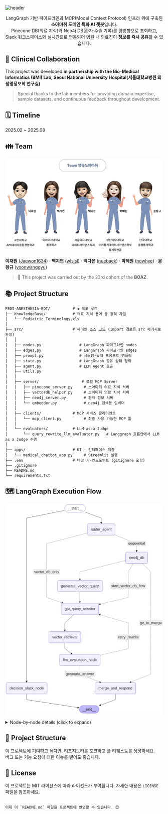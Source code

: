 ![header](https://capsule-render.vercel.app/api?type=Waving&color=auto&height=300&fontAlignY=50&fontAlign=50&section=header&text=땡큐소아마취&fontSize=50)
<div align=center>

LangGraph 기반 파이프라인과 MCP(Model Context Protocol) 인프라 위에 구축된 **소아마취 도메인 특화 AI 챗봇**입니다.  
Pinecone DB(의료 지식)와 Neo4j DB(환자·수술 기록)를 양방향으로 조회하고, Slack 워크스페이스와 실시간으로 연동되어 병원 내 의료진이 **정보를 즉시 공유**할 수 있습니다.
</div>

## 🏥 Clinical Collaboration

This project was developed **in partnership with the Bio-Medical Informatics (BMI) Lab, 
Seoul National University Hospital(서울대학교병원 의생명정보학 연구실)**

> Special thanks to the lab members for providing domain expertise, sample datasets, and continuous feedback throughout development.

## 🗓️ Timeline
2025.02 ~ 2025.08


## 👪 Team
<p align="center">
  <img src="pictures/9FCCE7B8-6EC3-406D-8927-5A748828A52B.jpeg" alt="LangGraph flowchart" width="600"/>
</p>

**이재원** ([Jaewon1634](https://github.com/Jaewon1634)) · **백지연** ([wlsisl](https://github.com/wlsisl)) · **백다은** ([nuebaek](https://github.com/nuebaek)) · **박혜원** ([nowhye](https://github.com/nowhye)) · **윤왕규** ([yoonwanggyu](https://github.com/yoonwanggyu)) 
> 📝 This project was carried out by the 23rd cohort of the **BOAZ**.


## 📚 Project Structure

```plaintext
PEDI-ANESTHESIA-BOT/          # ◀︎ 레포 루트
├── KnowledgeBase/            # 의료 지식·용어 등 정적 자원
│   └── Pediatric_Terminology.xls
│
├── src/                      # 파이썬 소스 코드 (import 경로를 src 패키지로 통일)
│   │
│   ├── nodes.py                 # LangGraph 파이프라인 nodes
│   ├── edges.py                 # LangGraph 파이프라인 edges
│   ├── prompt.py                # 시스템·유저 프롬프트 템플릿
│   ├── state.py                 # LangGraph 공유 상태 정의
│   ├── agent.py                 # LLM Agent 호출 
│   ├── utils.py
│   │
│   ├── server/                   # 로컬 MCP Server
│   │   ├── pinecone_server.py     # 소아마취 의료 지식 서버
│   │   ├── vectordb_helper.py     # 소아마취 의료 지식 서버
│   │   ├── neo4j_server.py        # 환자 정보 서버
│   │   └── embedder.py            # neo4j 검색용 임베더
│   │
│   ├── clients/              # MCP 서비스 클라이언트
│   │   └── mcp_client.py          # 최종 사용 가능한 MCP 툴
│   │
│   └── evaluators/           # LLM-as-a-Judge
│       └── query_rewrite_llm_evaluator.py   # Langgraph 흐름안에서 LLM as a Judge 수행
│
├── apps/                     # UI · 인터페이스 계층
│   └── medical_chatbot_app.py     # Streamlit 실행
├── .env                      # 비밀 키·엔드포인트 (gitignore 포함)
├── .gitignore
├── README.md
└── requirements.txt
```
## 🗺️ LangGraph Execution Flow
<p align="center">
  <img src="pictures/0008D232-381E-4FAB-99F0-900B1D7CBC42.jpeg" alt="LangGraph flowchart" width="600"/>
</p>


<details>
<summary>Node-by-node details (click to expand)</summary>

1. **router_agent**  
   └─ Classifies intent →  
   &nbsp;&nbsp;&nbsp;&nbsp;• `vector_db_only` → ③  
   &nbsp;&nbsp;&nbsp;&nbsp;• `sequential` → ②  

2. **neo4j_db**  
   └─ Queries patient / surgery / drug graph → joins at ⑦  

3. **generate_vector_query**  
4. **gpt_query_rewriter**  
5. **vector_retrieval**  
6. **llm_evaluation_node**  
   └─ Steps ③–⑥: Pinecone doc search & evaluation  

7. **merge_and_respond**  
   └─ Merges graph + vector answers  

8. **decision_slack_node**  
   └─ Manages Slack thread & interactions  

9. **__end__**  
   └─ Returns final reply  

</details>

## 🤝 Project Structure

이 프로젝트에 기여하고 싶다면, 리포지토리를 포크하고 풀 리퀘스트를 생성하세요.   
버그 또는 기능 요청에 대한 이슈를 열어도 좋습니다.

## 📜 License

이 프로젝트는 MIT 라이선스에 따라 라이선스가 부여됩니다. 자세한 내용은 `LICENSE` 파일을 참조하세요.
```

이제 이 `README.md` 파일을 프로젝트에 반영할 수 있습니다. 😊
